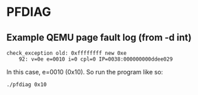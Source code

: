 # PFDIAG

## Example QEMU page fault log (from -d int)

```
check_exception old: 0xffffffff new 0xe
    92: v=0e e=0010 i=0 cpl=0 IP=0038:000000000ddee029
```

In this case, e=0010 (0x10). So run the program
like so:

``./pfdiag 0x10``
